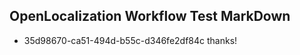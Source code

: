 ## OpenLocalization Workflow Test MarkDown
* 35d98670-ca51-494d-b55c-d346fe2df84c thanks!

<!--HONumber=Jul16_HO2-->


